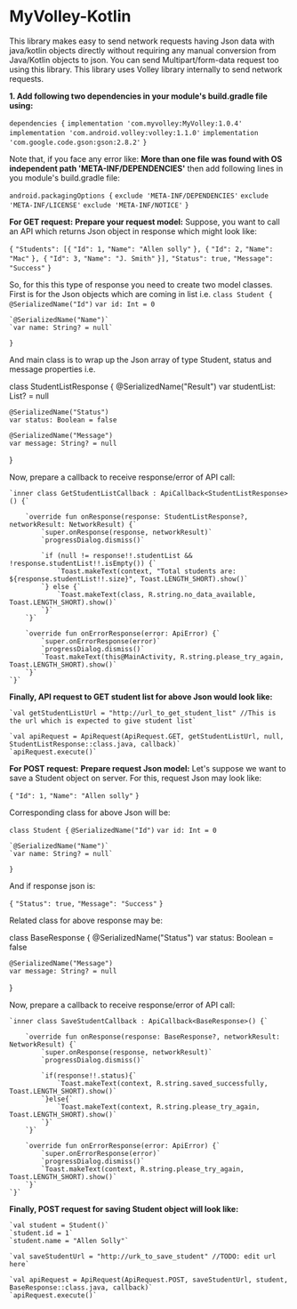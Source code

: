# MyVolley-Kotlin
This library makes easy to send network requests having Json data with java/kotlin objects directly without requiring any manual conversion from Java/Kotlin objects to json. You can send Multipart/form-data request too using this library. This library uses Volley library internally to send network requests.

**1. Add following two dependencies in your module's build.gradle file using:**

`dependencies {`
    `implementation 'com.myvolley:MyVolley:1.0.4'`
    `implementation 'com.android.volley:volley:1.1.0'`
    `implementation 'com.google.code.gson:gson:2.8.2'`
`}`

Note that, if you face any error like: **More than one file was found with OS independent path 'META-INF/DEPENDENCIES'** then add following lines in you module's build.gradle file:

`android.packagingOptions {`
    `exclude 'META-INF/DEPENDENCIES'`
    `exclude 'META-INF/LICENSE'`
    `exclude 'META-INF/NOTICE'`
`}`

**For GET request:**
**Prepare your request model:**
Suppose, you want to call an API which returns Json object in response which might look like:

`{`
	`"Students": [{`
		`"Id": 1,`
		`"Name": "Allen solly"`
	`}, {`
		`"Id": 2,`
		`"Name": "Mac"`
	`}, {`
		`"Id": 3,`
		`"Name": "J. Smith"`
	`}],`
	`"Status": true,`
	`"Message": "Success"`
`}`

So, for this this type of response you need to create two model classes. First is for the Json objects which are coming in list i.e.
`class Student {`
    `@SerializedName("Id")`
    `var id: Int = 0`

    `@SerializedName("Name")`
    `var name: String? = null`
`}`

And main class is to wrap up the Json array of type Student, status and message properties i.e.

class StudentListResponse {
    @SerializedName("Result")
    var studentList: List<Student>? = null
    
    @SerializedName("Status")
    var status: Boolean = false

    @SerializedName("Message")
    var message: String? = null
}

Now, prepare a callback to receive response/error of API call:

    `inner class GetStudentListCallback : ApiCallback<StudentListResponse>() {`

        `override fun onResponse(response: StudentListResponse?, networkResult: NetworkResult) {`
            `super.onResponse(response, networkResult)`
            `progressDialog.dismiss()`

            `if (null != response!!.studentList && !response.studentList!!.isEmpty()) {`
                `Toast.makeText(context, "Total students are: ${response.studentList!!.size}", Toast.LENGTH_SHORT).show()`
            `} else {`
                `Toast.makeText(class, R.string.no_data_available, Toast.LENGTH_SHORT).show()`
            `}`
        `}`

        `override fun onErrorResponse(error: ApiError) {`
            `super.onErrorResponse(error)`
            `progressDialog.dismiss()`
            `Toast.makeText(this@MainActivity, R.string.please_try_again, Toast.LENGTH_SHORT).show()`
        `}`
    `}`

**Finally, API request to GET student list for above Json would look like:**

    `val getStudentListUrl = "http://url_to_get_student_list" //This is the url which is expected to give student list`

    `val apiRequest = ApiRequest(ApiRequest.GET, getStudentListUrl, null, StudentListResponse::class.java, callback)`
    `apiRequest.execute()`


**For POST request:**
**Prepare request Json model:**
Let's suppose we want to save a Student object on server. For this, request Json may look like:

`{`
    `"Id": 1,`
    `"Name": "Allen solly"`
`}`

Corresponding class for above Json will be:

`class Student {`
    `@SerializedName("Id")`
    `var id: Int = 0`

    `@SerializedName("Name")`
    `var name: String? = null`
`}`

And if response json is:

`{`
    `"Status": true,`
    `"Message": "Success"`
`}`

Related class for above response may be:

class BaseResponse {
    @SerializedName("Status")
    var status: Boolean = false

    @SerializedName("Message")
    var message: String? = null
}

Now, prepare a callback to receive response/error of API call:

    `inner class SaveStudentCallback : ApiCallback<BaseResponse>() {`

        `override fun onResponse(response: BaseResponse?, networkResult: NetworkResult) {`
            `super.onResponse(response, networkResult)`
            `progressDialog.dismiss()`

            `if(response!!.status){`
                `Toast.makeText(context, R.string.saved_successfully, Toast.LENGTH_SHORT).show()`
            `}else{`
                `Toast.makeText(context, R.string.please_try_again, Toast.LENGTH_SHORT).show()`
            `}`
        `}`

        `override fun onErrorResponse(error: ApiError) {`
            `super.onErrorResponse(error)`
            `progressDialog.dismiss()`
            `Toast.makeText(context, R.string.please_try_again, Toast.LENGTH_SHORT).show()`
        `}`
    `}`

**Finally, POST request for saving Student object will look like:**
    
    `val student = Student()`
    `student.id = 1`
    `student.name = "Allen Solly"`

    `val saveStudentUrl = "http://urk_to_save_student" //TODO: edit url here`

    `val apiRequest = ApiRequest(ApiRequest.POST, saveStudentUrl, student, BaseResponse::class.java, callback)`
    `apiRequest.execute()`
